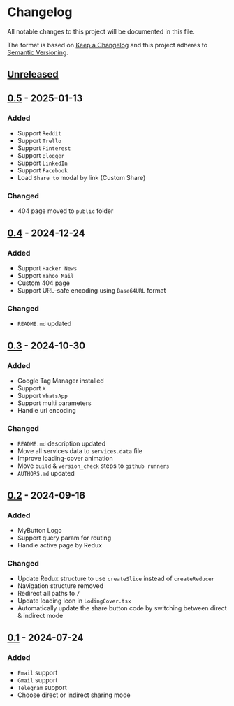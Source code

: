 # Changelog

All notable changes to this project will be documented in this file.

The format is based on [Keep a Changelog](http://keepachangelog.com/en/1.0.0/)
and this project adheres to [Semantic Versioning](http://semver.org/spec/v2.0.0.html).

## [Unreleased]
## [0.5] - 2025-01-13
### Added
- Support `Reddit`
- Support `Trello`
- Support `Pinterest`
- Support `Blogger`
- Support `LinkedIn`
- Support `Facebook`
- Load `Share to` modal by link (Custom Share)
### Changed
- 404 page moved to `public` folder
## [0.4] - 2024-12-24
### Added
- Support `Hacker News`
- Support `Yahoo Mail`
- Custom 404 page
- Support URL-safe encoding using `Base64URL` format
### Changed
- `README.md` updated
## [0.3] - 2024-10-30
### Added
- Google Tag Manager installed
- Support `X`
- Support `WhatsApp`
- Support multi parameters
- Handle url encoding
### Changed
- `README.md` description updated
- Move all services data to `services.data` file
- Improve loading-cover animation
- Move `build` & `version_check` steps to `github runners`
- `AUTHORS.md` updated
## [0.2] - 2024-09-16
### Added
-   MyButton Logo
-   Support query param for routing
-   Handle active page by Redux
### Changed
-   Update Redux structure to use `createSlice` instead of `createReducer`
-   Navigation structure removed
-   Redirect all paths to `/`
-   Update loading icon in `LodingCover.tsx`
-   Automatically update the share button code by switching between direct & indirect mode

## [0.1] - 2024-07-24
### Added
-   `Email` support
-   `Gmail` support
-   `Telegram` support
-   Choose direct or indirect sharing mode

[Unreleased]: https://github.com/openscilab/mybutton/compare/v0.5...dev
[0.5]: https://github.com/openscilab/mybutton/compare/v0.4...v0.5
[0.4]: https://github.com/openscilab/mybutton/compare/v0.3...v0.4
[0.3]: https://github.com/openscilab/mybutton/compare/v0.2...v0.3
[0.2]: https://github.com/openscilab/mybutton/compare/v0.1...v0.2
[0.1]: https://github.com/openscilab/mybutton/compare/c6df6cc...v0.1

